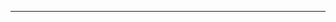 <!--
CO_OP_TRANSLATOR_METADATA:
{
  "original_hash": "d728344bb154722a868f154d06fc9786",
  "translation_date": "2025-08-26T13:25:37+00:00",
  "source_file": "README.md",
  "language_code": "my"
}
-->



---

